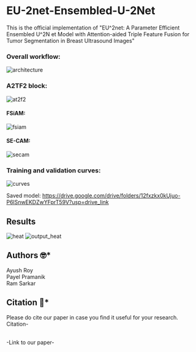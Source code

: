 # EU-2net-Ensembled-U-2Net
This is the official implementation  of "EU^2net: A Parameter Efficient Ensembled U^2N et Model with Attention-aided Triple Feature Fusion for Tumor Segmentation in Breast Ultrasound Images"

### Overall workflow:
![architecture](https://github.com/AyushRoy2001/EU-2net-Ensembled-U-2Net/assets/94052139/b662cc6a-a203-4b19-99b9-383c5d406120)

### A2TF2 block:
![at2f2](https://github.com/AyushRoy2001/EU-2net-Ensembled-U-2Net/assets/94052139/f27406f3-b54a-4587-9c54-4c9587cc4b27)

#### FSiAM:
![fsiam](https://github.com/AyushRoy2001/EU-2net-Ensembled-U-2Net/assets/94052139/abbc44ff-658b-441c-abe3-8dacd7ceb1f0)

#### SE-CAM:
![secam](https://github.com/AyushRoy2001/EU-2net-Ensembled-U-2Net/assets/94052139/b4ecfaf9-6616-48c5-9e9b-35939feae131)

### Training and validation curves:
![curves](https://github.com/AyushRoy2001/EU-2net-Ensembled-U-2Net/assets/94052139/30a9e6ca-2149-4455-b31d-16250f3cdbb4)

Saved model: https://drive.google.com/drive/folders/12fxzkx0kUjuo-P6lSnwEKDZwYFprT59V?usp=drive_link

## Results
![heat](https://github.com/AyushRoy2001/EU-2net-Ensembled-U-2Net/assets/94052139/7ea420f6-77e2-4385-bc72-ae66659fd656)
![output_heat](https://github.com/AyushRoy2001/EU-2net-Ensembled-U-2Net/assets/94052139/69ab2348-9cc2-4998-8f57-7095f856f13b)


## Authors :nerd_face:*
Ayush Roy<br/>
Payel Pramanik<br/>
Ram Sarkar<br/>

## Citation :thinking:*
Please do cite our paper in case you find it useful for your research.<br/>
Citation-<br/>

<br/>
-Link to our paper-<br/>

